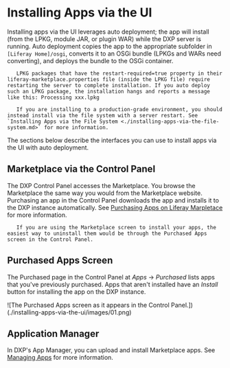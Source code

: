 # Installing Apps via the UI

Installing apps via the UI leverages auto deployment; the app will install (from the LPKG, module JAR, or plugin WAR) while the DXP server is running. Auto deployment copies the app to the appropriate subfolder in `[Liferay Home]/osgi`, converts it to an OSGi bundle (LPKGs and WARs need converting), and deploys the bundle to the OSGi container.

```warning::
   LPKG packages that have the restart-required=true property in their liferay-marketplace.properties file (inside the LPKG file) require restarting the server to complete installation. If you auto deploy such an LPKG package, the installation hangs and reports a message like this: Processing xxx.lpkg
```

```important::
   If you are installing to a production-grade environment, you should instead install via the file system with a server restart. See `Installing Apps via the File System <./installing-apps-via-the-file-system.md>` for more information.
```

The sections below describe the interfaces you can  use to install apps via the UI with auto deployment.

## Marketplace via the Control Panel

The DXP Control Panel accesses the Marketplace. You browse the Marketplace the same way you would from the Marketplace website. Purchasing an app in the Control Panel downloads the app and installs it to the DXP instance automatically. See [Purchasing Apps on Liferay Marpletace](./purchasing-apps-on-liferay-marketplace.md) for more information.

``` note::
   If you are using the Marketplace screen to install your apps, the easiest way to uninstall them would be through the Purchased Apps screen in the Control Panel.
```

## Purchased Apps Screen

The Purchased page in the Control Panel at *Apps* &rarr; *Purchased* lists apps that you've previously purchased. Apps that aren't installed have an *Install* button for installing the app on the DXP instance.

![The Purchased Apps screen as it appears in the Control Panel.])(./installing-apps-via-the-ui/images/01.png)

## Application Manager

In DXP's App Manager, you can upload and install Marketplace apps. See [Managing Apps](./managing-apps.md) for more information.